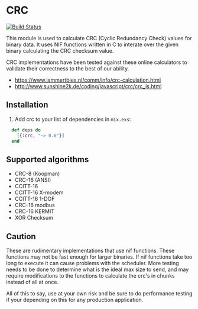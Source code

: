 # CRC

[![Build
Status](https://travis-ci.org/TattdCodeMonkey/crc.png?branch=master)](https://travis-ci.org/TattdCodeMonkey/crc)

This module is used to calculate CRC (Cyclic Redundancy Check) values for binary data. It uses NIF functions written in C to interate over the given binary calculating the CRC checksum value.

CRC implementations have been tested against these online calculators to validate their correctness to the best of our ability.

-  https://www.lammertbies.nl/comm/info/crc-calculation.html
-  http://www.sunshine2k.de/coding/javascript/crc/crc_js.html

## Installation

  1. Add crc to your list of dependencies in `mix.exs`:

```elixir
  def deps do
    [{:crc, "~> 0.6"}]
  end
```

## Supported algorithms

- CRC-8 (Koopman)
- CRC-16 (ANSI)
- CCITT-16
- CCITT-16 X-modem
- CCITT-16 1-DOF
- CRC-16 modbus
- CRC-16 KERMIT
- XOR Checksum

## Caution

These are rudimentary implementations that use nif functions. These functions may not be fast enough for larger binaries. If nif functions take too long to execute it can cause problems with the scheduler. More testing needs to be done to determine what is the ideal max size to send, and may require modifications to the functions to calculate the crc's in chunks instead of all at once.

All of this to say, use at your own risk and be sure to do performance testing if your depending on this for any production application.

